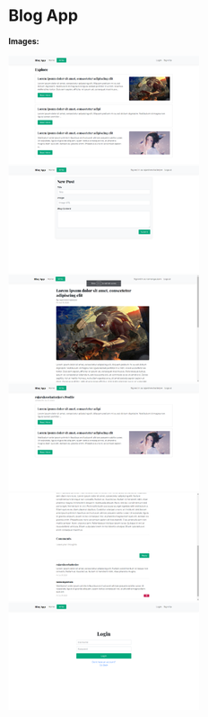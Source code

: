 # Blog App

#### Images:

<img src="/public/screenshots/index.png" width=340px /><img src="/public/screenshots/newpost.png" width=340px />
<img src="/public/screenshots/post1.png" width=340px /><img src="/public/screenshots/profile.png" width=340px />
<img src="/public/screenshots/post2.png" width=340px /><img src="/public/screenshots/login.png" width=340px />
